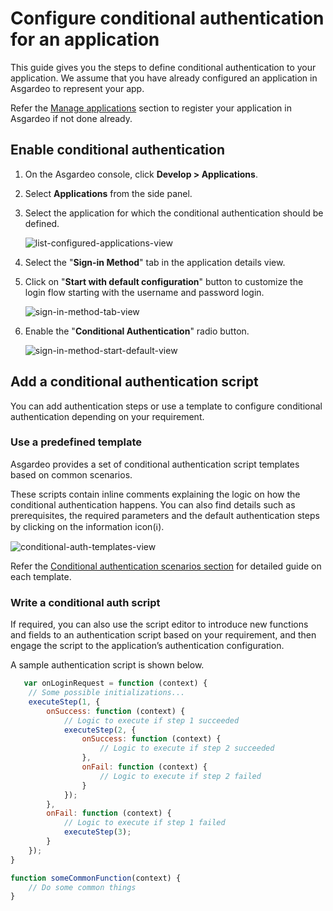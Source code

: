 # Configure conditional authentication for an application

This guide gives you the steps to define conditional authentication to your application. We assume that you have already
configured an application in Asgardeo to represent your app.

Refer the [Manage applications](../../../applications/README.md) section to register your application in Asgardeo if not
done already.

## Enable conditional authentication

1. On the Asgardeo console, click **Develop > Applications**.

2. Select **Applications** from the side panel.

3. Select the application for which the conditional authentication should be defined.

   <img :src="$withBase('/assets/img/guides/conditional-auth/app-list-view.png')" alt="list-configured-applications-view">

4. Select the "**Sign-in Method**" tab in the application details view.

5. Click on "**Start with default configuration**" button to customize the login flow starting with the username and
   password login.

   <img :src="$withBase('/assets/img/guides/conditional-auth/sign-in-method.png')" alt="sign-in-method-tab-view">

6. Enable the "**Conditional Authentication**" radio button.

   <img :src="$withBase('/assets/img/guides/conditional-auth/sign-in-method-start-default.png')" alt="sign-in-method-start-default-view">

## Add a conditional authentication script

You can add authentication steps or use a template to configure conditional authentication depending on your
requirement.

### Use a predefined template

Asgardeo provides a set of conditional authentication script templates based on common scenarios.

These scripts contain inline comments explaining the logic on how the conditional authentication happens. You can also
find details such as prerequisites, the required parameters and the default authentication steps by clicking on the
information icon(:information_source:).

<img :src="$withBase('/assets/img/guides/conditional-auth/conditional-auth-templates.png')" alt="conditional-auth-templates-view">

<br>

Refer the [Conditional authentication scenarios section](../conditional-auth-templates) for detailed guide on each
template.

### Write a conditional auth script

If required, you can also use the script editor to introduce new functions and fields to an authentication script based
on your requirement, and then engage the script to the application’s authentication configuration.

A sample authentication script is shown below.

```js
   var onLoginRequest = function (context) {
    // Some possible initializations...
    executeStep(1, {
        onSuccess: function (context) {
            // Logic to execute if step 1 succeeded
            executeStep(2, {
                onSuccess: function (context) {
                    // Logic to execute if step 2 succeeded
                },
                onFail: function (context) {
                    // Logic to execute if step 2 failed
                }
            });
        },
        onFail: function (context) {
            // Logic to execute if step 1 failed
            executeStep(3);
        }
    });
}

function someCommonFunction(context) {
    // Do some common things
}
```
